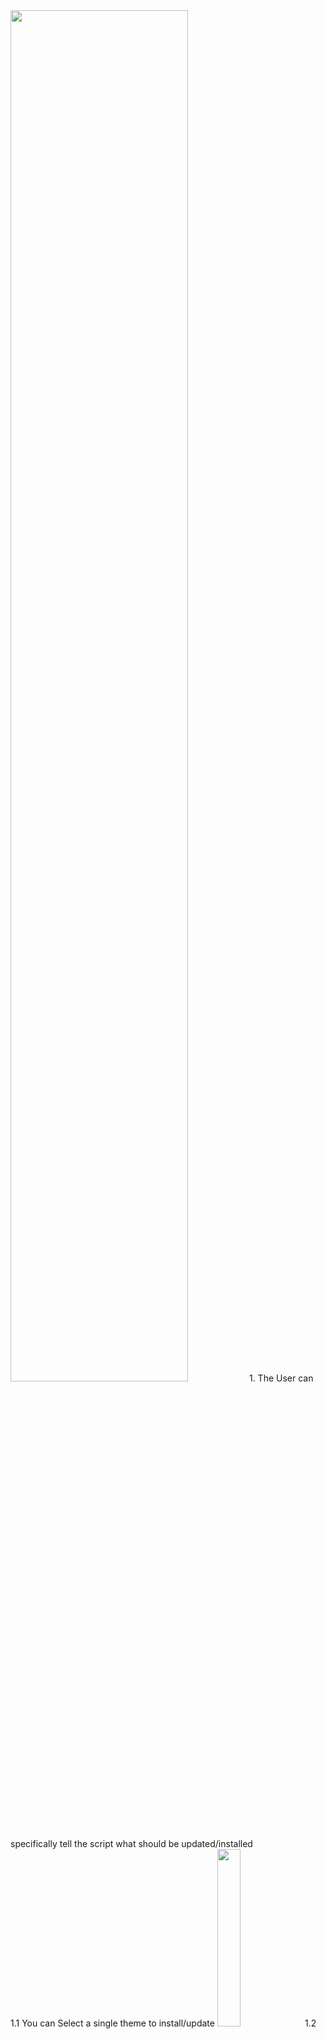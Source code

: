 
<img src="https://user-images.githubusercontent.com/77844672/148182316-e14e6f7f-e919-4c88-8940-19b0db0fa9ff.png" width="75%" height="75%">
1. The User can specifically tell the script what should be updated/installed<br>
1.1 You can Select a single theme to install/update
<img src="https://user-images.githubusercontent.com/77844672/185554262-1a36507a-0219-4299-9bbc-cdfff4a79517.png" width="27%" height="27%">
1.2 or you can make a multi select with ctrl(strg) or by draging the mouse over 
<img src="https://user-images.githubusercontent.com/77844672/185554184-ece5aaf0-6778-4312-aa17-b91c81add038.png" width="27%" height="27%">

<br>
2. You can even select one or more themes and press 'GitHub', then your Browser will open the GitHub Pages from the creator of the theme
<img src="https://user-images.githubusercontent.com/77844672/185554845-bfce3980-e63d-4131-9e1f-e12399ff2648.png" width="27%" height="27%">
<br><br>


<img src="https://user-images.githubusercontent.com/77844672/148183859-f3a245c0-38b1-4d79-bf23-cddecfd9dc2c.png" width="75%" height="75%">


Download Updater/Installer from here:
1. <a href="https://github.com/Wargamer-Senpai/updateTS5Themes/releases/latest/download/TS5 Theme Manager.exe">Latest Release</a>




<br>

<!--
<img src="https://user-images.githubusercontent.com/77844672/148183999-142601b1-d520-4e6b-a1cd-61fb6983aa8c.png" width="75%" height="75%">


<h2>Known:</h2>

Chrome/Firefox/etc. will say its a weird file and will say something like: 

<img src="https://user-images.githubusercontent.com/77844672/148185201-79752da6-e5cd-4b74-8bbd-b82f05e4c4cc.png" width="40%" height="40%">
#normaly you can just ignore it, like:

<img src="https://user-images.githubusercontent.com/77844672/148185359-6ebbd65b-c4c6-48d1-b674-cc3eb363fd85.png" width="10%" height="10%">

-->




If you want your theme added just PM me on TS5 Wargamer@myteamspeak.com,in the forum or make an issue, then i can add your theme to the source code. 

